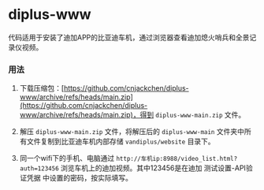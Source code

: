# diplus-www

代码适用于安装了迪加APP的比亚迪车机，通过浏览器查看迪加熄火哨兵和全景记录仪视频。

### 用法
1. 下载压缩包：[https://github.com/cnjackchen/diplus-www/archive/refs/heads/main.zip](https://github.com/cnjackchen/diplus-www/archive/refs/heads/main.zip)，得到 `diplus-www-main.zip` 文件。

2. 解压 `diplus-www-main.zip` 文件，将解压后的 `diplus-www-main` 文件夹中所有文件复制到比亚迪车机内部存储 `vandiplus/website` 目录下。

3. 同一个wifi下的手机、电脑通过 `http://车机ip:8988/video_list.html?auth=123456` 浏览车机上的迪加视频。其中123456是在迪加 测试设置-API验证凭据 中设置的密码，按实际填写。
